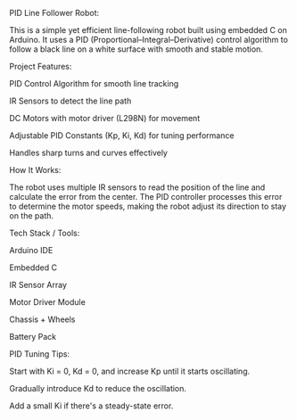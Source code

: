 PID Line Follower Robot:


This is a simple yet efficient line-following robot built using embedded C on Arduino. It uses a PID (Proportional–Integral–Derivative) control algorithm to follow a black line on a white surface with smooth and stable motion.



Project Features:


PID Control Algorithm for smooth line tracking

IR Sensors to detect the line path

DC Motors with motor driver (L298N) for movement

Adjustable PID Constants (Kp, Ki, Kd) for tuning performance

Handles sharp turns and curves effectively



How It Works:


The robot uses multiple IR sensors to read the position of the line and calculate the error from the center. The PID controller processes this error to determine the motor speeds, making the robot adjust its direction to stay on the path.



Tech Stack / Tools:


Arduino IDE

Embedded C

IR Sensor Array

Motor Driver Module

Chassis + Wheels

Battery Pack



PID Tuning Tips:


Start with Ki = 0, Kd = 0, and increase Kp until it starts oscillating.

Gradually introduce Kd to reduce the oscillation.

Add a small Ki if there's a steady-state error.

